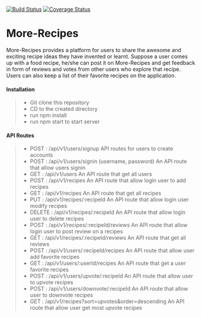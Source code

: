 [![Build Status](https://travis-ci.org/Ruqoyah/More-Recipes.svg?branch=ft-server-code-%23150664257)](https://travis-ci.org/Ruqoyah/More-Recipes) [![Coverage Status](https://coveralls.io/repos/github/Ruqoyah/More-Recipes/badge.svg?branch=ft-update-server-code-150877782)](https://coveralls.io/github/Ruqoyah/More-Recipes?branch=ft-update-server-code-150877782)


# More-Recipes
More-Recipes provides a platform for users to share the awesome and exciting  recipe ideas they have invented or learnt.  Suppose a user comes up with a food recipe,  he/she can post it on More-Recipes and  get feedback in form of reviews and votes from other users who explore that recipe. Users can also keep a list of their favorite recipes on the application.

#### Installation
> - Git clone this repository
> - CD to the created directory
> - run npm install
> - run npm start to start server

#### API Routes
> - POST : /api/v1/users/signup API routes for users to create accounts 
> - POST : /api/v1/users/signin (username, password) An API route that allow users signin
> - GET : /api/v1/users An API route that get all users 
> - POST : /api/v1/recipes An API route that allow login user to add recipes
> - GET : /api/v1/recipes An API route that get all recipes
> - PUT : /api/v1/recipes/:recipeId An API route that allow login user modify recipes
> - DELETE : /api/v1/recipes/:recipeId An API route that allow login user to delete recipes
> - POST : /api/v1/recipes/:recipeId/reviews An API route that allow login user to post review on a recipes
> - GET : /api/v1/recipes/:recipeId/reviews An API route that get all reviews 
> - POST : /api/v1/users/:recipeId/recipes An API route that allow user add favorite recipes
> - GET : /api/v1/users/:userId/recipes An API route that get a user favorite recipes
> - POST : /api/v1/users/upvote/:recipeId An API route that allow user to upvote recipes
> - POST : /api/v1/users/downvote/:recipeId An API route that allow user to downvote recipes
> - GET : /api/v1/recipes?sort=upvotes&order=descending An API route that allow user get most upvote recipes


